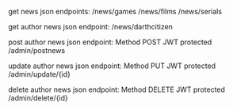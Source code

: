 get news json endpoints:
    /news/games
    /news/films
    /news/serials

get author news json endpoint:
    /news/darthcitizen

post author news json endpoint:
    Method POST
    JWT protected
    /admin/postnews

update author news json endpoint:
    Method PUT
    JWT protected
    /admin/update/{id}

delete author news json endpoint:
    Method DELETE
    JWT protected
    /admin/delete/{id}